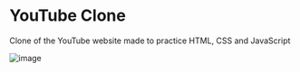 # YouTube Clone

Clone of the YouTube website made to practice HTML, CSS and JavaScript

![image](https://github.com/aryanv175/YouTube-clone/assets/91381804/105f223b-16e3-40f7-9fa8-633493bec161)
